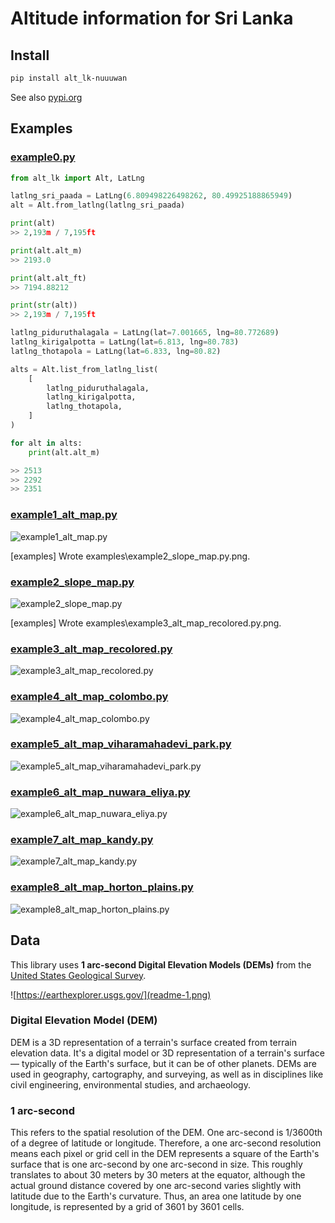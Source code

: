 # Altitude information for Sri Lanka

## Install

```bash
pip install alt_lk-nuuuwan
```

See also [pypi.org](https://pypi.org/project/alt-lk-nuuuwan/)

## Examples

### [example0.py](examples/example0.py)

```python
from alt_lk import Alt, LatLng

latlng_sri_paada = LatLng(6.809498226498262, 80.49925188865949)
alt = Alt.from_latlng(latlng_sri_paada)

print(alt)
>> 2,193m / 7,195ft

print(alt.alt_m)
>> 2193.0

print(alt.alt_ft)
>> 7194.88212

print(str(alt))
>> 2,193m / 7,195ft

latlng_piduruthalagala = LatLng(lat=7.001665, lng=80.772689)
latlng_kirigalpotta = LatLng(lat=6.813, lng=80.783)
latlng_thotapola = LatLng(lat=6.833, lng=80.82)

alts = Alt.list_from_latlng_list(
    [
        latlng_piduruthalagala,
        latlng_kirigalpotta,
        latlng_thotapola,
    ]
)

for alt in alts:
    print(alt.alt_m)

>> 2513
>> 2292
>> 2351

```

### [example1_alt_map.py](examples/example1_alt_map.py)

![example1_alt_map.py](examples/example1_alt_map.py.png)

[examples]  Wrote examples\example2_slope_map.py.png.

### [example2_slope_map.py](examples/example2_slope_map.py)

![example2_slope_map.py](examples/example2_slope_map.py.png)

[examples]  Wrote examples\example3_alt_map_recolored.py.png.

### [example3_alt_map_recolored.py](examples/example3_alt_map_recolored.py)

![example3_alt_map_recolored.py](examples/example3_alt_map_recolored.py.png)

### [example4_alt_map_colombo.py](examples/example4_alt_map_colombo.py)

![example4_alt_map_colombo.py](examples/example4_alt_map_colombo.py.png)

### [example5_alt_map_viharamahadevi_park.py](examples/example5_alt_map_viharamahadevi_park.py)

![example5_alt_map_viharamahadevi_park.py](examples/example5_alt_map_viharamahadevi_park.py.png)

### [example6_alt_map_nuwara_eliya.py](examples/example6_alt_map_nuwara_eliya.py)

![example6_alt_map_nuwara_eliya.py](examples/example6_alt_map_nuwara_eliya.py.png)

### [example7_alt_map_kandy.py](examples/example7_alt_map_kandy.py)

![example7_alt_map_kandy.py](examples/example7_alt_map_kandy.py.png)

### [example8_alt_map_horton_plains.py](examples/example8_alt_map_horton_plains.py)

![example8_alt_map_horton_plains.py](examples/example8_alt_map_horton_plains.py.png)

## Data

This library uses **1 arc-second Digital Elevation Models (DEMs)** from the [United States Geological Survey](https://earthexplorer.usgs.gov/).

![https://earthexplorer.usgs.gov/](readme-1.png)

### Digital Elevation Model (DEM)

DEM is a 3D representation of a terrain's surface created from terrain elevation data. It's a digital model or 3D representation of a terrain's surface — typically of the Earth's surface, but it can be of other planets. DEMs are used in geography, cartography, and surveying, as well as in disciplines like civil engineering, environmental studies, and archaeology.

### 1 arc-second

This refers to the spatial resolution of the DEM. One arc-second is 1/3600th of a degree of latitude or longitude. Therefore, a one arc-second resolution means each pixel or grid cell in the DEM represents a square of the Earth's surface that is one arc-second by one arc-second in size. This roughly translates to about 30 meters by 30 meters at the equator, although the actual ground distance covered by one arc-second varies slightly with latitude due to the Earth's curvature. Thus, an area one latitude by one longitude, is represented by a grid of 3601 by 3601 cells.
